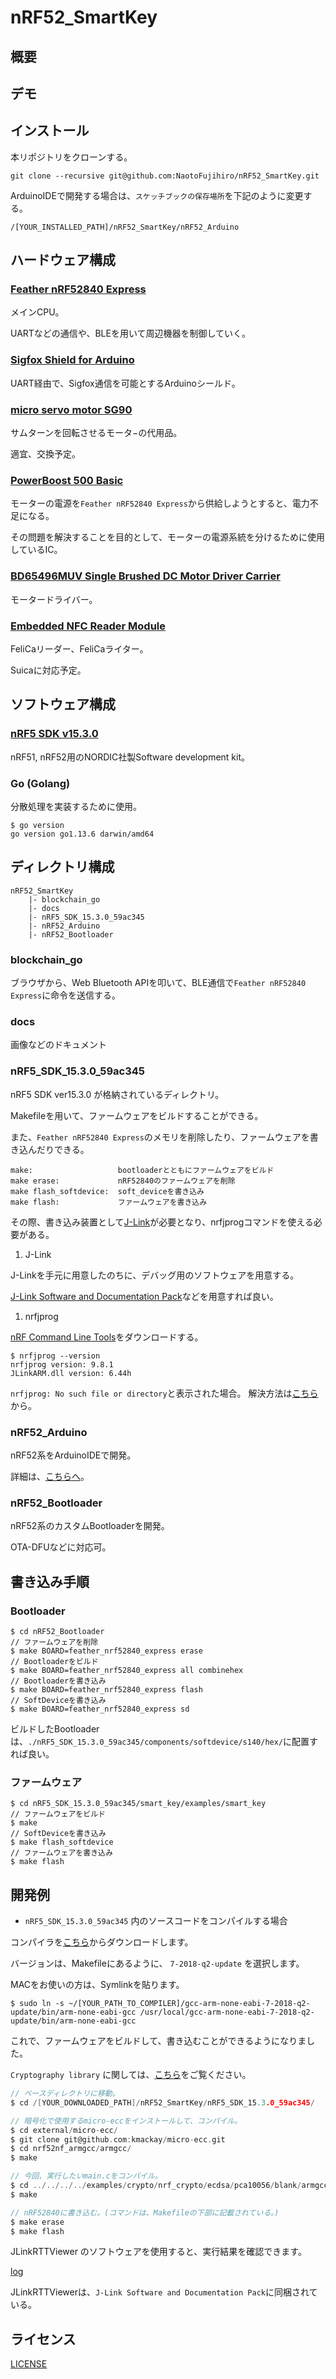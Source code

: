 # nRF52_SmartKey

## 概要

<!-- nRF52840を使用して作成した、スマートキー。

スマホとnRF52840をBLE通信させることで、解錠・施錠が可能。

ブロックチェーン技術を用いて、許可された第三者のみに鍵を譲渡することができる。 -->

## デモ

<!-- ToDo 動作している様子がGIFで挿入される予定。 -->

## インストール

本リポジトリをクローンする。

``` git clone
git clone --recursive git@github.com:NaotoFujihiro/nRF52_SmartKey.git
```

ArduinoIDEで開発する場合は、`スケッチブックの保存場所`を下記のように変更する。

`/[YOUR_INSTALLED_PATH]/nRF52_SmartKey/nRF52_Arduino`

## ハードウェア構成

### [Feather nRF52840 Express](https://www.adafruit.com/product/4062)

メインCPU。

UARTなどの通信や、BLEを用いて周辺機器を制御していく。

### [Sigfox Shield for Arduino](https://www.kccs-iot.jp/solution/product/device10/)

UART経由で、Sigfox通信を可能とするArduinoシールド。

### [micro servo motor SG90](http://www.ee.ic.ac.uk/pcheung/teaching/DE1_EE/stores/sg90_datasheet.pdf)

サムターンを回転させるモータ−の代用品。

適宜、交換予定。

### [PowerBoost 500 Basic](https://www.adafruit.com/product/1903)

モーターの電源を`Feather nRF52840 Express`から供給しようとすると、電力不足になる。

その問題を解決することを目的として、モーターの電源系統を分けるために使用しているIC。

### [BD65496MUV Single Brushed DC Motor Driver Carrier](https://www.pololu.com/product/2960)

モータードライバー。

### [Embedded NFC Reader Module](https://www.sony.net/Products/felica/business/products/RC-S620.html)

FeliCaリーダー、FeliCaライター。

Suicaに対応予定。

## ソフトウェア構成

### [nRF5 SDK v15.3.0](https://www.nordicsemi.com/Software-and-tools/Software/nRF5-SDK/Download)

nRF51, nRF52用のNORDIC社製Software development kit。

### Go (Golang)

分散処理を実装するために使用。

``` cli
$ go version
go version go1.13.6 darwin/amd64
```

## ディレクトリ構成

``` dir
nRF52_SmartKey
    |- blockchain_go
    |- docs
    |- nRF5_SDK_15.3.0_59ac345
    |- nRF52_Arduino
    |- nRF52_Bootloader
```

### blockchain_go

ブラウザから、Web Bluetooth APIを叩いて、BLE通信で`Feather nRF52840 Express`に命令を送信する。

### docs

画像などのドキュメント

### nRF5_SDK_15.3.0_59ac345

nRF5 SDK ver15.3.0 が格納されているディレクトリ。

Makefileを用いて、ファームウェアをビルドすることができる。

また、`Feather nRF52840 Express`のメモリを削除したり、ファームウェアを書き込んだりできる。

```makeコマンド一覧
make:                   bootloaderとともにファームウェアをビルド
make erase:             nRF52840のファームウェアを削除
make flash_softdevice:  soft_deviceを書き込み
make flash:             ファームウェアを書き込み
```

その際、書き込み装置として[J-Link](https://www.segger.com/products/debug-probes/j-link/)が必要となり、nrfjprogコマンドを使える必要がある。

1. J-Link

J-Linkを手元に用意したのちに、デバッグ用のソフトウェアを用意する。

[J-Link Software and Documentation Pack](https://www.segger.com/downloads/jlink/#J-LinkSoftwareAndDocumentationPack)などを用意すれば良い。

1. nrfjprog

[nRF Command Line Tools](https://www.nordicsemi.com/Software-and-tools/Development-Tools/nRF-Command-Line-Tools)をダウンロードする。

``` nrfjprog
$ nrfjprog --version
nrfjprog version: 9.8.1
JLinkARM.dll version: 6.44h
```

`nrfjprog: No such file or directory`と表示された場合。
解決方法は[こちら](https://github.com/adafruit/Adafruit_nRF52_Bootloader#3-make-nrfjprog-no-such-file-or-directory)から。

### nRF52_Arduino

nRF52系をArduinoIDEで開発。

詳細は、[こちらへ](https://github.com/adafruit/Adafruit_nRF52_Arduino)。

### nRF52_Bootloader

nRF52系のカスタムBootloaderを開発。

OTA-DFUなどに対応可。

## 書き込み手順

### Bootloader

``` Bootloader
$ cd nRF52_Bootloader
// ファームウェアを削除
$ make BOARD=feather_nrf52840_express erase
// Bootloaderをビルド
$ make BOARD=feather_nrf52840_express all combinehex
// Bootloaderを書き込み
$ make BOARD=feather_nrf52840_express flash
// SoftDeviceを書き込み
$ make BOARD=feather_nrf52840_express sd
```

ビルドしたBootloaderは、`./nRF5_SDK_15.3.0_59ac345/components/softdevice/s140/hex/`に配置すれば良い。

### ファームウェア

``` Firmware
$ cd nRF5_SDK_15.3.0_59ac345/smart_key/examples/smart_key
// ファームウェアをビルド
$ make
// SoftDeviceを書き込み
$ make flash_softdevice
// ファームウェアを書き込み
$ make flash
```

## 開発例

* `nRF5_SDK_15.3.0_59ac345` 内のソースコードをコンパイルする場合

コンパイラを[こちら](https://developer.arm.com/tools-and-software/open-source-software/developer-tools/gnu-toolchain/gnu-rm/downloads)からダウンロードします。

バージョンは、Makefileにあるように、 `7-2018-q2-update` を選択します。

MACをお使いの方は、Symlinkを貼ります。

``` arm-none-eabi-gcc
$ sudo ln -s ~/[YOUR_PATH_TO_COMPILER]/gcc-arm-none-eabi-7-2018-q2-update/bin/arm-none-eabi-gcc /usr/local/gcc-arm-none-eabi-7-2018-q2-update/bin/arm-none-eabi-gcc
```

これで、ファームウェアをビルドして、書き込むことができるようになりました。

`Cryptography library` に関しては、[こちら](https://infocenter.nordicsemi.com/index.jsp?topic=%2Fcom.nordic.infocenter.sdk5.v12.2.0%2Flib_crypto.html)をご覧ください。

```例(nRF5_SDK_15.3.0_59ac345/examples/crypto/nrf_crypto/ecdsa/pca10056/main.c をコンパイルして実行する場合)
// ベースディレクトリに移動。
$ cd /[YOUR_DOWNLOADED_PATH]/nRF52_SmartKey/nRF5_SDK_15.3.0_59ac345/

// 暗号化で使用するmicro-eccをインストールして、コンパイル。
$ cd external/micro-ecc/
$ git clone git@github.com:kmackay/micro-ecc.git
$ cd nrf52nf_armgcc/armgcc/
$ make

// 今回、実行したいmain.cをコンパイル。
$ cd ../../../../examples/crypto/nrf_crypto/ecdsa/pca10056/blank/armgcc/
$ make

// nRF52840に書き込む。(コマンドは、Makefileの下部に記載されている。)
$ make erase
$ make flash
```

JLinkRTTViewer のソフトウェアを使用すると、実行結果を確認できます。

[log](docs/JLinkRTTViewer-crypto_ecdsa.png)

JLinkRTTViewerは、`J-Link Software and Documentation Pack`に同梱されている。

## ライセンス

[LICENSE](./LICENSE)
